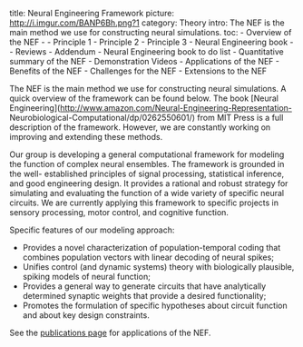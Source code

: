 title: Neural Engineering Framework
picture: http://i.imgur.com/BANP6Bh.png?1
category: Theory
intro: The NEF is the main method we use for constructing neural simulations.
toc:
    - Overview of the NEF
    - - Principle 1
      - Principle 2
      - Principle 3
    - Neural Engineering book
    - - Reviews
      - Addendum
      - Neural Engineering book to do list
    - Quantitative summary of the NEF
    - Demonstration Videos
    - Applications of the NEF
    - Benefits of the NEF
    - Challenges for the NEF
    - Extensions to the NEF

The NEF is the main method we use for constructing neural simulations. A quick
overview of the framework can be found below. The book [Neural
Engineering](http://www.amazon.com/Neural-Engineering-Representation-
Neurobiological-Computational/dp/0262550601/) from MIT Press is
a full description of the framework. However, we are constantly working on
improving and extending these methods.

Our group is developing a general computational framework for modeling the
function of complex neural ensembles. The framework is grounded in the well-
established principles of signal processing, statistical inference, and good
engineering design. It provides a rational and robust strategy for simulating
and evaluating the function of a wide variety of specific neural circuits. We
are currently applying this framework to specific projects in sensory
processing, motor control, and cognitive function.

Specific features of our modeling approach:

* Provides a novel characterization of population-temporal coding that combines population vectors with linear decoding of neural spikes;
* Unifies control (and dynamic systems) theory with biologically plausible, spiking models of neural function;
* Provides a general way to generate circuits that have analytically determined synaptic weights that provide a desired functionality;
* Promotes the formulation of specific hypotheses about circuit function and about key design constraints.

See the [publications page](/publications.html) for applications of the NEF.
